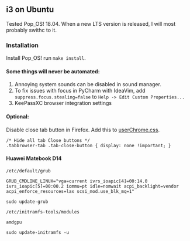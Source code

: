 i3 on Ubuntu
--------------------------------
Tested Pop_OS! 18.04. When a new LTS version is released, I will most probably swithc to it.

### Installation
Install Pop_OS! run `make install`.

#### Some things will never be automated:
1. Annoying system sounds can be disabled in sound manager.
1. To fix issues with focus in PyCharm with IdeaVim, add
`suppress.focus.stealing=false` to `Help -> Edit Custom Properties...`
1. KeePassXC browser integration settings

#### Optional:
Disable close tab button in Firefox. Add this to
[userChrome.css](https://www.reddit.com/r/firefox/wiki/userchrome).
```
/* Hide all tab Close buttons */
.tabbrowser-tab .tab-close-button { display: none !important; }
```

#### Huawei Matebook D14
`/etc/default/grub`
```
GRUB_CMDLINE_LINUX="vga=current ivrs_ioapic[4]=00:14.0 ivrs_ioapic[5]=00:00.2 iommu=pt idle=nomwait acpi_backlight=vendor acpi_enforce_resources=lax scsi_mod.use_blk_mq=1"
```
`sudo update-grub`

`/etc/initramfs-tools/modules`
```
amdgpu
```
`sudo update-initramfs -u`

